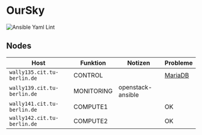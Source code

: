 # OurSky

![Ansible Yaml Lint](https://github.com/verteilte-systeme-projekt/OurSky/workflows/Ansible%20Yaml%20Lint/badge.svg?branch=master)

## Nodes

| Host                        | Funktion | Notizen           | Probleme                              |
|-----------------------------|----------|-------------------|---------------------------------------|
| `wally135.cit.tu-berlin.de` | CONTROL  |                   | [MariaDB](https://github.com/verteilte-systeme-projekt/OurSky/issues/68)  |
| `wally139.cit.tu-berlin.de` | MONITORING | openstack-ansible |                                       |
| `wally141.cit.tu-berlin.de` | COMPUTE1 |                   | OK                                    |
| `wally142.cit.tu-berlin.de` | COMPUTE2 |                   | OK                                    |
